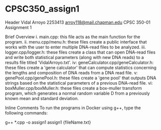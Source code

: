 # CPSC350_assign1

Header
  Vidal Arroyo
  2253413
  arroy118@mail.chapman.edu
  CPSC 350-01
  Assignment 1

Brief Overview
  i. main.cpp: this file acts as the main function for the program.
  ii. menu.cpp/menu.h: these files create a public interface that works with the user to enter multiple DNA-read files to be analyzed.
  iii. logger.cpp/logger.h: these files create a class that can open DNA-read files and write both statistical parameters (along with new DNA reads) to a results file titled 'VidalArroyo.txt'.
  iv: geneCalculator.cpp/geneCalculator.h: these files create a 'gene calculator' that can compute statistics concerning the lengths and composition of DNA reads from a DNA read file.
  v: genePool.cpp/genePool.h: these files create a 'gene pool' that outputs DNA strings based on the statistical parameters of a previous DNA-read file.
  vi: boxMuller.cpp/boxMuller.h: these files create a box-muller transform program, which generates a normal random variable D from a previously known mean and standard deviation.

Inline Comments
  To run the programs in Docker using g++, type the following commands:

  g++ *.cpp -o assign1
  assign1 {fileName.txt}
